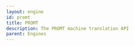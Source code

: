 ```yaml
---
layout: engine
id: promt
title: PROMT
description: The PROMT machine translation API
parent: Engines
---
```

